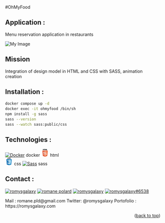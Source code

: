 #OhMyFood
<a name="readme-top"></a>
 
## Application :
Menu reservation application in restaurants

![My Image](.readme-ohmyfood.jpg)

## Mission
Integration of design model in HTML and CSS with SASS, animation creation

## Installation :
```bash
docker compose up -d
docker exec -it ohmyfood /bin/sh
npm install -g sass
sass --version
sass --watch sass:public/css
```

## Technologies :
<a href="https://www.docker.com/" target="_blank"><img src="https://profilinator.rishav.dev/skills-assets/docker-original-wordmark.svg" alt="Docker" height="25" /></a>
docker
<a href="https://www.w3.org/html/" target="_blank" rel="noreferrer"> <img src="https://raw.githubusercontent.com/devicons/devicon/master/icons/html5/html5-original-wordmark.svg" alt="html5" width="25" height="25"/></a>
 html  
<a href="https://www.w3schools.com/css/" target="_blank" rel="noreferrer"> <img src="https://raw.githubusercontent.com/devicons/devicon/master/icons/css3/css3-original-wordmark.svg" alt="css3" width="25" height="25"/></a>
 css
<a href="https://sass-lang.com/" target="_blank"><img src="https://profilinator.rishav.dev/skills-assets/sass-original.svg" alt="Sass" height="50" /></a>
sass 

## Contact :
<p align="left">
<a href="https://twitter.com/romysgalaxy" target="blank"><img align="center" src="https://raw.githubusercontent.com/rahuldkjain/github-profile-readme-generator/master/src/images/icons/Social/twitter.svg" alt="romysgalaxy" height="30" width="40" /></a>
<a href="https://linkedin.com/in/romane polard" target="blank"><img align="center" src="https://raw.githubusercontent.com/rahuldkjain/github-profile-readme-generator/master/src/images/icons/Social/linked-in-alt.svg" alt="romane polard" height="30" width="40" /></a>
<a href="https://instagram.com/romysgalaxy" target="blank"><img align="center" src="https://raw.githubusercontent.com/rahuldkjain/github-profile-readme-generator/master/src/images/icons/Social/instagram.svg" alt="romysgalaxy" height="30" width="40" /></a>
<a href="https://discord.gg/romysgalaxy#6538" target="blank"><img align="center" src="https://raw.githubusercontent.com/rahuldkjain/github-profile-readme-generator/master/src/images/icons/Social/discord.svg" alt="romysgalaxy#6538" height="30" width="40" /></a>
</p>
Mail : romane.pld@gmail.com  
Twitter: @romysgalaxy  
Portofolio : https://romysgalaxy.com  

<p align="right">(<a href="#readme-top">back to top</a>)</p>
